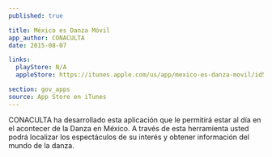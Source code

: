 ```yaml
---
published: true

title: México es Danza Móvil
app_author: CONACULTA
date: 2015-08-07

links:
  playStore: N/A
  appleStore: https://itunes.apple.com/us/app/mexico-es-danza-movil/id571197835?mt=8

section: gov_apps
source: App Store en iTunes
---
```

CONACULTA ha desarrollado esta aplicación que le permitirá estar al día en el acontecer de la Danza en México. A través de esta herramienta usted podrá localizar los espectáculos de su interés y obtener información del mundo de la danza.

